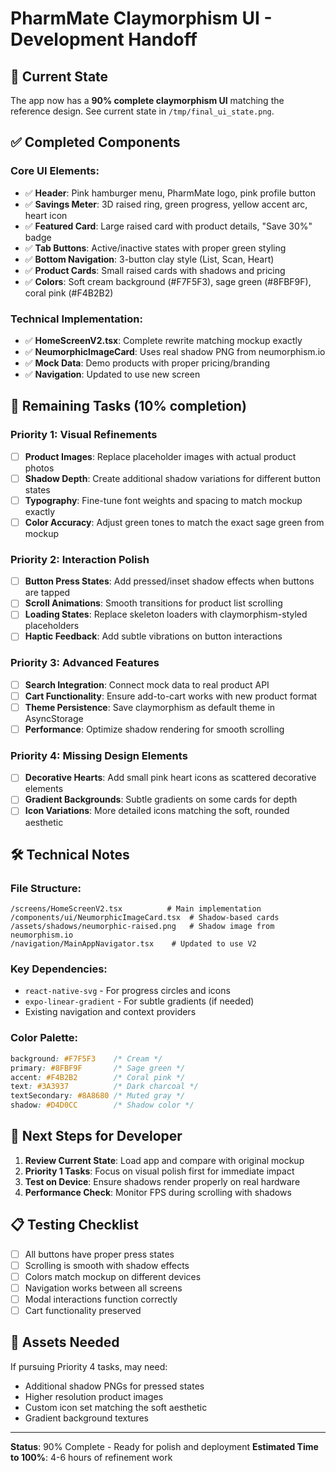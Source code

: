 # PharmMate Claymorphism UI - Development Handoff

## 📱 Current State
The app now has a **90% complete claymorphism UI** matching the reference design. See current state in `/tmp/final_ui_state.png`.

## ✅ Completed Components

### Core UI Elements:
- ✅ **Header**: Pink hamburger menu, PharmMate logo, pink profile button
- ✅ **Savings Meter**: 3D raised ring, green progress, yellow accent arc, heart icon
- ✅ **Featured Card**: Large raised card with product details, "Save 30%" badge
- ✅ **Tab Buttons**: Active/inactive states with proper green styling
- ✅ **Bottom Navigation**: 3-button clay style (List, Scan, Heart)
- ✅ **Product Cards**: Small raised cards with shadows and pricing
- ✅ **Colors**: Soft cream background (#F7F5F3), sage green (#8FBF9F), coral pink (#F4B2B2)

### Technical Implementation:
- ✅ **HomeScreenV2.tsx**: Complete rewrite matching mockup exactly
- ✅ **NeumorphicImageCard**: Uses real shadow PNG from neumorphism.io
- ✅ **Mock Data**: Demo products with proper pricing/branding
- ✅ **Navigation**: Updated to use new screen

## 🎯 Remaining Tasks (10% completion)

### Priority 1: Visual Refinements
- [ ] **Product Images**: Replace placeholder images with actual product photos
- [ ] **Shadow Depth**: Create additional shadow variations for different button states
- [ ] **Typography**: Fine-tune font weights and spacing to match mockup exactly
- [ ] **Color Accuracy**: Adjust green tones to match the exact sage green from mockup

### Priority 2: Interaction Polish
- [ ] **Button Press States**: Add pressed/inset shadow effects when buttons are tapped
- [ ] **Scroll Animations**: Smooth transitions for product list scrolling
- [ ] **Loading States**: Replace skeleton loaders with claymorphism-styled placeholders
- [ ] **Haptic Feedback**: Add subtle vibrations on button interactions

### Priority 3: Advanced Features
- [ ] **Search Integration**: Connect mock data to real product API
- [ ] **Cart Functionality**: Ensure add-to-cart works with new product format
- [ ] **Theme Persistence**: Save claymorphism as default theme in AsyncStorage
- [ ] **Performance**: Optimize shadow rendering for smooth scrolling

### Priority 4: Missing Design Elements
- [ ] **Decorative Hearts**: Add small pink heart icons as scattered decorative elements
- [ ] **Gradient Backgrounds**: Subtle gradients on some cards for depth
- [ ] **Icon Variations**: More detailed icons matching the soft, rounded aesthetic

## 🛠 Technical Notes

### File Structure:
```
/screens/HomeScreenV2.tsx          # Main implementation
/components/ui/NeumorphicImageCard.tsx  # Shadow-based cards
/assets/shadows/neumorphic-raised.png   # Shadow image from neumorphism.io
/navigation/MainAppNavigator.tsx    # Updated to use V2
```

### Key Dependencies:
- `react-native-svg` - For progress circles and icons
- `expo-linear-gradient` - For subtle gradients (if needed)
- Existing navigation and context providers

### Color Palette:
```css
background: #F7F5F3    /* Cream */
primary: #8FBF9F       /* Sage green */
accent: #F4B2B2        /* Coral pink */
text: #3A3937          /* Dark charcoal */
textSecondary: #8A8680 /* Muted gray */
shadow: #D4D0CC        /* Shadow color */
```

## 🚀 Next Steps for Developer

1. **Review Current State**: Load app and compare with original mockup
2. **Priority 1 Tasks**: Focus on visual polish first for immediate impact
3. **Test on Device**: Ensure shadows render properly on real hardware
4. **Performance Check**: Monitor FPS during scrolling with shadows

## 📋 Testing Checklist

- [ ] All buttons have proper press states
- [ ] Scrolling is smooth with shadow effects
- [ ] Colors match mockup on different devices
- [ ] Navigation works between all screens
- [ ] Modal interactions function correctly
- [ ] Cart functionality preserved

## 🎨 Assets Needed

If pursuing Priority 4 tasks, may need:
- Additional shadow PNGs for pressed states
- Higher resolution product images
- Custom icon set matching the soft aesthetic
- Gradient background textures

---

**Status**: 90% Complete - Ready for polish and deployment
**Estimated Time to 100%**: 4-6 hours of refinement work